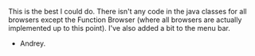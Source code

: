 This is the best I could do. There isn't any code in the java classes for all browsers except the Function Browser (where all browsers are actually implemented up to this point). I've also added a bit to the menu bar.

 - Andrey.